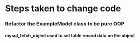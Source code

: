 # Steps taken to change code

### Refactor the ExampleModel class to be pure OOP
#### mysql_fetch_object used to set table record data on the object
